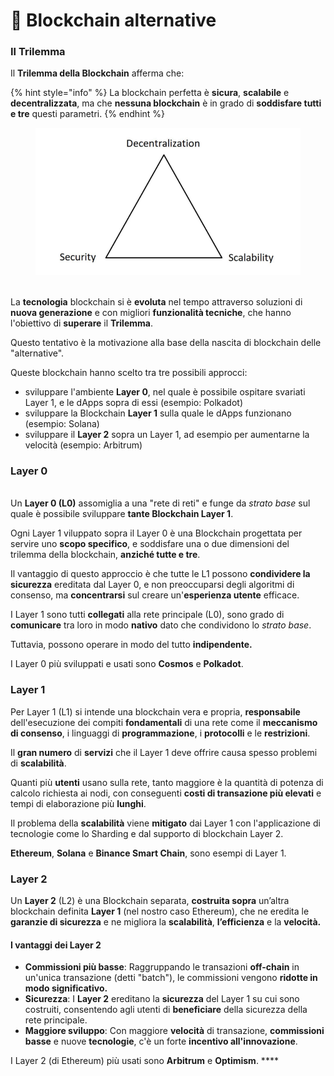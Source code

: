 # 🥭 Blockchain alternative

### **Il Trilemma**  <a href="#il-trilemma-della-blockchain" id="il-trilemma-della-blockchain"></a>

Il **Trilemma della Blockchain** afferma che:

{% hint style="info" %}
La blockchain perfetta è **sicura**, **scalabile** e **decentralizzata**, ma che **nessuna blockchain** è in grado di **soddisfare tutti e tre** questi parametri.
{% endhint %}

<figure><img src="../.gitbook/assets/39d01ff3aece018045b32d9d922da7a676c54b44.png" alt=""><figcaption></figcaption></figure>

\
La **tecnologia** blockchain si è **evoluta** nel tempo attraverso soluzioni di **nuova generazione** e con migliori **funzionalità tecniche**, che hanno l'obiettivo di **superare** il **Trilemma**.

Questo tentativo è la motivazione alla base della nascita di blockchain delle "alternative".

Queste blockchain hanno scelto tra tre possibili approcci:

* sviluppare l'ambiente **Layer 0**, nel quale è possibile ospitare svariati Layer 1, e le dApps sopra di essi (esempio: Polkadot)
* sviluppare la Blockchain **Layer 1** sulla quale le dApps funzionano (esempio: Solana)
* sviluppare il **Layer 2** sopra un Layer 1, ad esempio per aumentarne la velocità (esempio: Arbitrum)

### **Layer 0** <a href="#layer-0" id="layer-0"></a>

\
Un **Layer 0 (L0)** assomiglia a una "rete di reti" e funge da _strato base_ sul quale è possibile sviluppare **tante Blockchain Layer 1**.&#x20;

Ogni Layer 1 viluppato sopra il Layer 0 è una Blockchain progettata per servire uno **scopo specifico**, e soddisfare una o due dimensioni del trilemma della blockchain, **anziché tutte e tre**.

Il vantaggio di questo approccio è che tutte le L1 possono **condividere la sicurezza** ereditata dal Layer 0, e non preoccuparsi degli algoritmi di consenso, ma **concentrarsi** sul creare un'**esperienza utente** efficace.

I Layer 1 sono tutti **collegati** alla rete principale (L0), sono grado di **comunicare** tra loro in modo **nativo** dato che condividono lo _strato base_.

Tuttavia, possono operare in modo del tutto **indipendente.**

I Layer 0 più sviluppati e usati sono **Cosmos** e **Polkadot**.

### **Layer 1** <a href="#layer-1" id="layer-1"></a>

Per Layer 1 (L1) si intende una blockchain vera e propria, **responsabile** dell'esecuzione dei compiti **fondamentali** di una rete come il **meccanismo di consenso**, i linguaggi di **programmazione**, i **protocolli** e le **restrizioni**.

Il **gran numero** di **servizi** che il Layer 1 deve offrire causa spesso problemi di **scalabilità**.

Quanti più **utenti** usano sulla rete, tanto maggiore è la quantità di potenza di calcolo richiesta ai nodi, con conseguenti **costi di transazione più elevati** e tempi di elaborazione più **lunghi**.

Il problema della **scalabilità** viene **mitigato** dai Layer 1 con l'applicazione di tecnologie come lo Sharding e dal supporto di blockchain Layer 2.

**Ethereum**, **Solana** e **Binance Smart Chain**, sono esempi di Layer 1.

### **Layer 2**

Un **Layer 2** (L2) è una Blockchain separata, **costruita sopra** un’altra blockchain definita **Layer 1** (nel nostro caso Ethereum), che ne eredita le **garanzie di sicurezza** e ne migliora la **scalabilità**, **l’efficienza** e la **velocità.**

#### I vantaggi dei Layer 2 <a href="#i-vantaggi-di-un-layer-2" id="i-vantaggi-di-un-layer-2"></a>

* **Commissioni più basse**: Raggruppando le transazioni **off-chain** in un'unica transazione (detti "batch"), le commissioni vengono **ridotte in modo significativo.**
* **Sicurezza**: I **Layer 2** ereditano la **sicurezza** del Layer 1 su cui sono costruiti, consentendo agli utenti di **beneficiare** della sicurezza della rete principale.
* **Maggiore sviluppo**: Con maggiore **velocità** di transazione, **commissioni basse** e nuove **tecnologie**, c'è un forte **incentivo all'innovazione**.&#x20;

I Layer 2 (di Ethereum) più usati sono **Arbitrum** e **Optimism**. ****&#x20;
